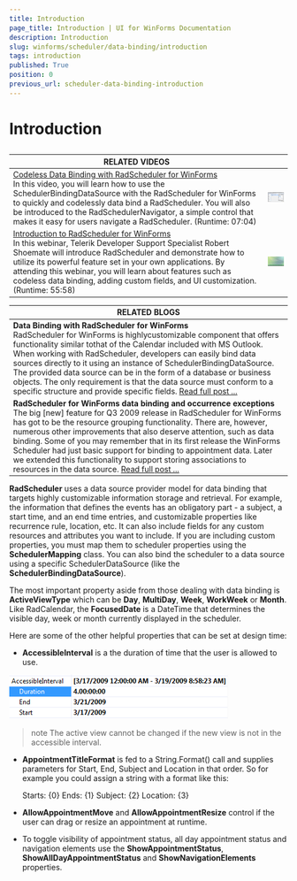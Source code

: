 ```yaml
---
title: Introduction
page_title: Introduction | UI for WinForms Documentation
description: Introduction
slug: winforms/scheduler/data-binding/introduction
tags: introduction
published: True
position: 0
previous_url: scheduler-data-binding-introduction
---
```


# Introduction



## 


| RELATED VIDEOS |  |
| ------ | ------ |
|[Codeless Data Binding with RadScheduler for WinForms](http://tv.telerik.com/watch/winforms/radscheduler/codeless-data-binding-with-radscheduler-winforms)<br/>In this video, you will learn how to use the SchedulerBindingDataSource with the RadScheduler for WinForms to quickly and codelessly data bind a RadScheduler. You will also be introduced to the RadSchedulerNavigator, a simple control that makes it easy for users navigate a RadScheduler. (Runtime: 07:04)|![scheduler-data-binding-codeless-data-binding 001](images/scheduler-data-binding-codeless-data-binding001.png)
|[Introduction to RadScheduler for WinForms](http://tv.telerik.com/watch/winforms/radscheduler/introduction-radscheduler-winforms) <br>In this webinar, Telerik Developer Support Specialist Robert Shoemate will introduce RadScheduler and demonstrate how to utilize its powerful feature set in your own applications. By attending this webinar, you will learn about features such as codeless data binding, adding custom fields, and UI customization. (Runtime: 55:58)|![scheduler-data-binding-codeless-data-binding 002](images/scheduler-data-binding-codeless-data-binding002.png)|

| RELATED BLOGS |
| ------ |
| __Data Binding with RadScheduler for WinForms__ <br/>RadScheduler for WinForms is highlycustomizable component that offers functionality similar tothat of the Calendar included with MS Outlook. When working with RadScheduler, developers can easily bind data sources directly to it using an instance of SchedulerBindingDataSource. The provided data source can be in the form of a database or business objects. The only requirement is that the data source must conform to a specific structure and provide specific fields. [Read full post ...](http://blogs.telerik.com/winformsteam/posts/10-04-01/data_binding_with_radscheduler_for_winforms.aspx)|
| __RadScheduler for WinForms data binding and occurrence exceptions__ <br/> The big [new] feature for Q3 2009 release in RadScheduler for WinForms has got to be the resource grouping functionality. There are, however, numerous other improvements that also deserve attention, such as data binding. Some of you may remember that in its first release the WinForms Scheduler had just basic support for binding to appointment data. Later we extended this functionality to support storing associations to resources in the data source. [Read full post ...](http://blogs.telerik.com/winformsteam/posts/09-11-04/radscheduler-for-winforms-data-binding-and-occurrence-exceptions.aspx)|


__RadScheduler__ uses a data source provider model for data binding that targets highly customizable information storage and retrieval. For example, the information that defines the events has an obligatory part - a subject, a start time, and an end time entries, and customizable properties like recurrence rule, location, etc. It can also include fields for any custom resources and  attributes you want to include. If you are including custom properties, you  must map them to scheduler properties using the __SchedulerMapping__ class. You can also bind the scheduler to a  data source using a specific SchedulerDataSource (like the __SchedulerBindingDataSource__).
        

The most important property aside from those dealing with data binding is __ActiveViewType__ which can be __Day__, __MultiDay__, __Week__, __WorkWeek__ or __Month__. Like RadCalendar, the __FocusedDate__ is a DateTime that determines the visible day, week or month currently displayed in the scheduler.

Here are some of the other helpful properties that can be set at design time:

* __AccessibleInterval__ is a the duration of time that the user is allowed to use.

![scheduler-data-binding-introduction 001](images/scheduler-data-binding-introduction001.png)

>note The active view cannot be changed if the new view is not in the accessible interval.
>

* __AppointmentTitleFormat__ is fed to a String.Format() call and supplies parameters for Start, End, Subject and Location in that order. So for example you could assign a string with a format like this:
            
    Starts: {0} Ends: {1} Subject: {2} Location: {3}

* __AllowAppointmentMove__ and
            __AllowAppointmentResize__ control if the user can drag or
            resize an appointment at runtime.

* To toggle visibility of appointment status, all day appointment status and navigation elements use the __ShowAppointmentStatus__, __ShowAllDayAppointmentStatus__ and __ShowNavigationElements__ properties.
